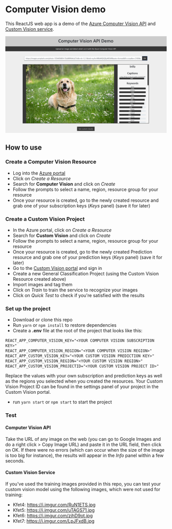 # Computer Vision demo

This ReactJS web app is a demo of the [Azure Computer Vision API](https://azure.microsoft.com/en-us/services/cognitive-services/computer-vision/) and [Custom Vision service](https://www.customvision.ai/).

![Screenshot of the web app](screenshot_cvdemo.jpg)

## How to use

### Create a Computer Vision Resource

- Log into the [Azure portal](https://ms.portal.azure.com)
- Click on *Create a Resource*
- Search for **Computer Vision** and click on *Create*
- Follow the prompts to select a name, region, resource group for your resource
- Once your resource is created, go to the newly created resource and grab one of your subscription keys (*Keys* panel) (save it for later)

### Create a Custom Vision Project

- In the Azure portal, click on *Create a Resource*
- Search for **Custom Vision** and click on *Create*
- Follow the prompts to select a name, region, resource group for your resource
- Once your resource is created, go to the newly created Prediction resource and grab one of your prediction keys (*Keys* panel) (save it for later)
- Go to the [Custom Vision portal](https://www.customvision.ai/) and sign in
- Create a new General Classification Project (using the Custom Vision Resource created above)
- Import images and tag them
- Click on *Train* to train the service to recognize your images
- Click on *Quick Test* to check if you're satisfied with the results

### Set up the project

- Download or clone this repo
- Run `yarn` or `npm install` to restore dependencies
- Create a **.env** file at the root of the project that looks like this:
```
REACT_APP_COMPUTER_VISION_KEY="<YOUR COMPUTER VISION SUBSCRIPTION KEY>"
REACT_APP_COMPUTER_VISION_REGION="<YOUR COMPUTER VISION REGION>"
REACT_APP_CUSTOM_VISION_KEY="<YOUR CUSTOM VISION PREDICTION KEY>"
REACT_APP_CUSTOM_VISION_REGION="<YOUR CUSTOM VISION REGION>"
REACT_APP_CUSTOM_VISION_PROJECTID="<YOUR CUSTOM VISION PROJECT ID>"
```
Replace the values with your own subscription and prediction keys as well as the regions you selected when you created the resources. Your Custom Vision Project ID can be found in the settings panel of your project in the Custom Vision portal.
- run `yarn start` or `npm start` to start the project

### Test

#### Computer Vision API

Take the URL of any image on the web (you can go to Google Images and do a right click > Copy Image URL) and paste it in the URL field, then click on OK.
If there were no errors (which can occur when the size of the image is too big for instance), the results will appear in the *Info* panel within a few seconds.

#### Custom Vision Service

If you've used the training images provided in this repo, you can test your custom vision model using the following images, which were not used for training: 
- Kfet4: https://i.imgur.com/RuN1ETS.jpg
- Kfet5: https://i.imgur.com/uTAGS71.jpg
- Kfet6: https://i.imgur.com/zjhD9ot.jpg
- Kfet7: https://i.imgur.com/LpJFxdB.jpg
